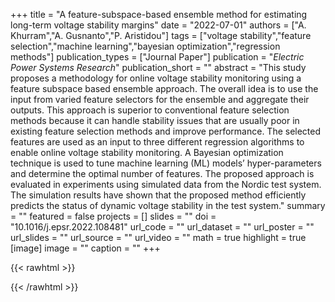 +++
title = "A feature-subspace-based ensemble method for estimating long-term voltage stability margins"
date = "2022-07-01"
authors = ["A. Khurram","A. Gusnanto","P. Aristidou"]
tags = ["voltage stability","feature selection","machine learning","bayesian optimization","regression methods"]
publication_types = ["Journal Paper"]
publication = "_Electric Power Systems Research_"
publication_short = ""
abstract = "This study proposes a methodology for online voltage stability monitoring using a feature subspace based ensemble approach. The overall idea is to use the input from varied feature selectors for the ensemble and aggregate their outputs. This approach is superior to conventional feature selection methods because it can handle stability issues that are usually poor in existing feature selection methods and improve performance. The selected features are used as an input to three different regression algorithms to enable online voltage stability monitoring. A Bayesian optimization technique is used to tune machine learning (ML) models’ hyper-parameters and determine the optimal number of features. The proposed approach is evaluated in experiments using simulated data from the Nordic test system. The simulation results have shown that the proposed method efficiently predicts the status of dynamic voltage stability in the test system."
summary = ""
featured = false
projects = []
slides = ""
doi = "10.1016/j.epsr.2022.108481"
url_code = ""
url_dataset = ""
url_poster = ""
url_slides = ""
url_source = ""
url_video = ""
math = true
highlight = true
[image]
image = ""
caption = ""
+++

{{< rawhtml >}}
<div data-badge-details="right" data-badge-type="medium-donut" data-doi="10.1016/j.epsr.2022.108481" data-hide-no-mentions="true" class="altmetric-embed"></div>
{{< /rawhtml >}}
